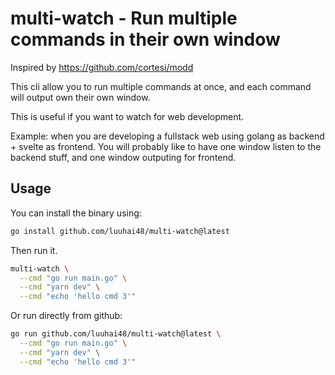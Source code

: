# multi-watch - Run multiple commands in their own window

Inspired by <https://github.com/cortesi/modd>

This cli allow you to run multiple commands at once, and each command will output own their own window.

This is useful if you want to watch for web development.

Example: when you are developing a fullstack web using golang as backend + svelte as frontend.
You will probably like to have one window listen to the backend stuff, and one window outputing for frontend.

## Usage

You can install the binary using:

```bash
go install github.com/luuhai48/multi-watch@latest
```

Then run it.

```bash
multi-watch \
  --cmd "go run main.go" \
  --cmd "yarn dev" \
  --cmd "echo 'hello cmd 3'"
```

Or run directly from github:

```bash
go run github.com/luuhai48/multi-watch@latest \
  --cmd "go run main.go" \
  --cmd "yarn dev" \
  --cmd "echo 'hello cmd 3'"
```
